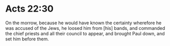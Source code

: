 # Acts 22:30

On the morrow, because he would have known the certainty wherefore he was accused of the Jews, he loosed him from [his] bands, and commanded the chief priests and all their council to appear, and brought Paul down, and set him before them.